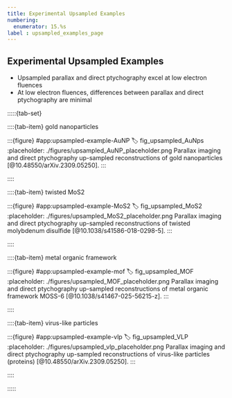 ```yaml
---
title: Experimental Upsampled Examples
numbering:
  enumerator: 15.%s
label : upsampled_examples_page
---
```


## Experimental Upsampled Examples

- Upsampled parallax and direct ptychography excel at low electron fluences
- At low electron fluences, differences between parallax and direct ptychography are minimal

:::::{tab-set}

::::{tab-item} gold nanoparticles

:::{figure} #app:upsampled-example-AuNP
:label: fig_upsampled_AuNps
:placeholder: ./figures/upsampled_AuNP_placeholder.png
Parallax imaging and direct ptychography up-sampled reconstructions of gold nanoparticles [@10.48550/arXiv.2309.05250].
:::

::::

::::{tab-item} twisted MoS2

:::{figure} #app:upsampled-example-MoS2
:label: fig_upsampled_MoS2
:placeholder: ./figures/upsampled_MoS2_placeholder.png
Parallax imaging and direct ptychography up-sampled reconstructions of twisted molybdenum disulfide [@10.1038/s41586-018-0298-5].
:::

::::

::::{tab-item} metal organic framework

:::{figure} #app:upsampled-example-mof
:label: fig_upsampled_MOF
:placeholder: ./figures/upsampled_MOF_placeholder.png
Parallax imaging and direct ptychography up-sampled reconstructions of metal organic framework MOSS-6 [@10.1038/s41467-025-56215-z].
:::

::::

::::{tab-item} virus-like particles

:::{figure} #app:upsampled-example-vlp
:label: fig_upsampled_VLP
:placeholder: ./figures/upsampled_vlp_placeholder.png
Parallax imaging and direct ptychography up-sampled reconstructions of virus-like particles (proteins) [@10.48550/arXiv.2309.05250].
:::

::::

:::::
